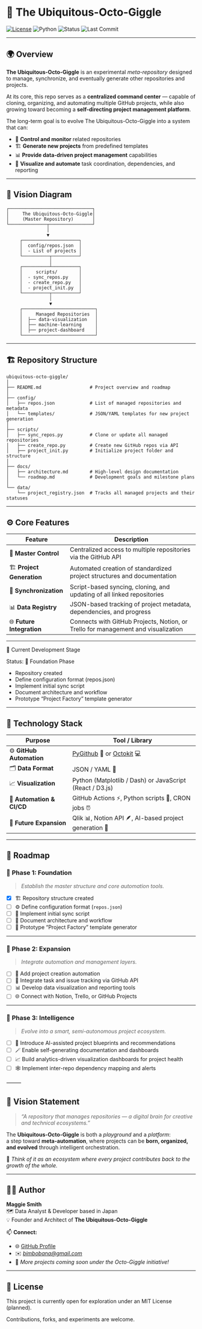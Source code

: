 # 🧠 The Ubiquitous-Octo-Giggle  
[![License](https://img.shields.io/badge/license-MIT-green)](LICENSE)
![Python](https://img.shields.io/badge/python-3.11-blue)
![Status](https://img.shields.io/badge/status-foundation_phase-yellow)
![Last Commit](https://img.shields.io/github/last-commit/bimbobana/ubiquitous-octo-giggle)

---

## 🌍 Overview

**The Ubiquitous-Octo-Giggle** is an experimental *meta-repository* designed to manage, synchronize, and eventually generate other repositories and projects.  

At its core, this repo serves as a **centralized command center** — capable of cloning, organizing, and automating multiple GitHub projects, while also growing toward becoming a **self-directing project management platform**.

The long-term goal is to evolve The Ubiquitous-Octo-Giggle into a system that can:
- 🧠 **Control and monitor** related repositories  
- 🏗️ **Generate new projects** from predefined templates  
- 📊 **Provide data-driven project management** capabilities  
- 🔄 **Visualize and automate** task coordination, dependencies, and reporting  

---

## 🧭 Vision Diagram

```text
┌───────────────────────────────┐
│     The Ubiquitous-Octo-Giggle│
│     (Master Repository)       │
└──────────────┬────────────────┘
               │
               ▼
     ┌─────────────────────┐
     │  config/repos.json  │
     │  - List of projects │
     └──────────┬──────────┘
                │
     ┌──────────┴──────────┐
     │     scripts/        │
     │  - sync_repos.py    │
     │  - create_repo.py   │
     │  - project_init.py  │
     └──────────┬──────────┘
                │
                ▼
     ┌───────────────────────────┐
     │     Managed Repositories  │
     │  ├── data-visualization   │
     │  ├── machine-learning     │
     │  ├── project-dashboard    │
     └───────────────────────────┘
```

---

## 🏗️ Repository Structure
```text
ubiquitous-octo-giggle/
│
├── README.md                  # Project overview and roadmap
│
├── config/
│   ├── repos.json             # List of managed repositories and metadata
│   └── templates/             # JSON/YAML templates for new project generation
│
├── scripts/
│   ├── sync_repos.py          # Clone or update all managed repositories
│   ├── create_repo.py         # Create new GitHub repos via API
│   ├── project_init.py        # Initialize project folder and structure
│
├── docs/
│   ├── architecture.md        # High-level design documentation
│   └── roadmap.md             # Development goals and milestone plans
│
└── data/
    └── project_registry.json  # Tracks all managed projects and their statuses
```
---

## ⚙️ Core Features

| **Feature** | **Description** |
|--------------|-----------------|
| 🧠 **Master Control** | Centralized access to multiple repositories via the GitHub API |
| 🏗️ **Project Generation** | Automated creation of standardized project structures and documentation |
| 🔁 **Synchronization** | Script-based syncing, cloning, and updating of all linked repositories |
| 📊 **Data Registry** | JSON-based tracking of project metadata, dependencies, and progress |
| 🌐 **Future Integration** | Connects with GitHub Projects, Notion, or Trello for management and visualization |

---

🚀 Current Development Stage

Status: 🧩 Foundation Phase
- Repository created
- Define configuration format (repos.json)
- Implement initial sync script
- Document architecture and workflow
- Prototype “Project Factory” template generator

---

## 🧰 Technology Stack

| **Purpose** | **Tool / Library** |
|--------------|--------------------|
| ⚙️ **GitHub Automation** | [PyGithub](https://pygithub.readthedocs.io/en/latest/) 🐍 or [Octokit](https://github.com/octokit/octokit.js) 💻 |
| 🗂️ **Data Format** | JSON / YAML 📄 |
| 📈 **Visualization** | Python (Matplotlib / Dash) or JavaScript (React / D3.js) |
| 🔄 **Automation & CI/CD** | GitHub Actions ⚡, Python scripts 🧩, CRON jobs ⏰ |
| 🧠 **Future Expansion** | Qlik 📊, Notion API 🪶, AI-based project generation 🤖 |

---

## 📅 Roadmap

### 🧩 **Phase 1: Foundation**
> *Establish the master structure and core automation tools.*

- [x] 🏗️ Repository structure created  
- [ ] ⚙️ Define configuration format (`repos.json`)  
- [ ] 🔁 Implement initial sync script  
- [ ] 📄 Document architecture and workflow  
- [ ] 🧪 Prototype “Project Factory” template generator  

---

### 🚀 **Phase 2: Expansion**
> *Integrate automation and management layers.*

- [ ] 🧰 Add project creation automation  
- [ ] 🧩 Integrate task and issue tracking via GitHub API  
- [ ] 📊 Develop data visualization and reporting tools  
- [ ] 🌐 Connect with Notion, Trello, or GitHub Projects  

---

### 🧠 **Phase 3: Intelligence**
> *Evolve into a smart, semi-autonomous project ecosystem.*

- [ ] 🤖 Introduce AI-assisted project blueprints and recommendations  
- [ ] 🪄 Enable self-generating documentation and dashboards  
- [ ] 📈 Build analytics-driven visualization dashboards for project health  
- [ ] 🕸️ Implement inter-repo dependency mapping and alerts  

⸻

## 🤖 Vision Statement

> *“A repository that manages repositories — a digital brain for creative and technical ecosystems.”*  

The **Ubiquitous-Octo-Giggle** is both a *playground* and a *platform*:  
a step toward **meta-automation**, where projects can be **born, organized, and evolved** through intelligent orchestration.  

🌱 *Think of it as an ecosystem where every project contributes back to the growth of the whole.*

---

## 👩‍💻 Author

**Maggie Smith**  
🗺️ Data Analyst & Developer based in Japan  
💡 Founder and Architect of **The Ubiquitous-Octo-Giggle**

📫 **Connect:**  
- 🌐 [GitHub Profile](https://github.com/bimbobana)  
- ✉️ *bimbobana@gmail.com*  
- 🧾 *More projects coming soon under the Octo-Giggle initiative!*

---

## 📄 License

This project is currently open for exploration under an MIT License (planned).

Contributions, forks, and experiments are welcome.
